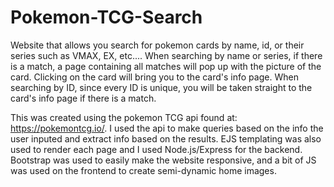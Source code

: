 # Pokemon-TCG-Search

Website that allows you search for pokemon cards by name, id, or their series such as VMAX, EX, etc.... When searching by name or series, 
if there is a match, a page containing all matches will pop up with the picture of the card. Clicking on the card will bring you to the 
card's info page. When searching by ID, since every ID is unique, you will be taken straight to the card's info page if there is a match. 

This was created using the pokemon TCG api found at: https://pokemontcg.io/. I used the api to make queries based on the info the user inputed and 
extract info based on the results. EJS templating was also used to render each page and I used Node.js/Express for the backend. Bootstrap was used
to easily make the website responsive, and a bit of JS was used on the frontend to create semi-dynamic home images. 
